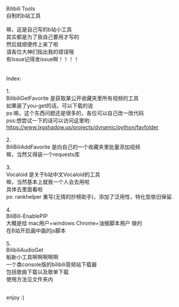 Bilibili Tools<br>
自制的b站工具<br>
<br>
嘛，这是自己写的b站小工具<br>
其实都是为了我自己要用才写的<br>
然后就顺便传上来了啦<br>
请各位大神们指出我的错误哦<br>
有Issue记得发issue啊！！！！<br>
<br>
<br>
Index:<br>
<br>
1.<br>
BilibiliGetFavorite 是获取某公开收藏夹里所有视频的工具<br>
如果装了you-get的话，可以下载的说<br>
ps:嘛，这个东西问题还是很多的，各位可以自己改一改代码<br>
pss:想尝试一下的话可以访问这里哟: https://www.lxgshadow.us/projects/dynamic/python/favfolder<br>
<br>
2.<br>
BiliBiliAddFavorite 是向自己的一个收藏夹里批量添加视频<br>
嘛，当然又得装一个requests库<br>
<br>
3.<br>
Vocaloid 是关于b站中文Vocaloid的工具<br>
嘛，当然基本上就我一个人会去用啦<br>
具体去里面看啦<br>
ps: rankhelper 重写(无情的抄榜助手)，添加了泛用性，特化型依旧保留.<br>
<br>
4.<br>
BiliBili-EnablePIP<br>
大概是给 mac用户+windows Chrome+油猴脚本用户 做的<br>
在B站开启画中画的js脚本<br>
<br>
5.<br>
BilibiliAudioGet<br>
船新小工具啊啊啊啊啊<br>
一个类console版的bilibili音频站下载器<br>
包括歌曲下载以及歌单下载<br>
使用方法见文件夹内<br>
<br>

enjoy :)<br>
<br>



